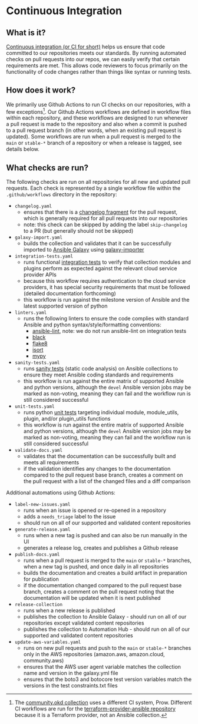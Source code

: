 # Continuous Integration

## What is it?

[Continuous integration (or CI for short)](https://en.wikipedia.org/wiki/Continuous_integration) helps us ensure that code committed to our repositories meets our standards. By running automated checks on pull requests into our repos, we can easily verify that certain requirements are met. This allows code reviewers to focus primarily on the functionality of code changes rather than things like syntax or running tests.

## How does it work?

We primarily use Github Actions to run CI checks on our repositories, with a few exceptions[^1]. Our Github Actions workflows are defined in workflow files within each repository, and these workflows are designed to run whenever a pull request is made to the repository and also when a commit is pushed to a pull request branch (in other words, when an existing pull request is updated). Some workflows are run when a pull request is merged to the `main` or `stable-*` branch of a repository or when a release is tagged, see details below.

## What checks are run?

The following checks are run on all repositories for all new and updated pull requests. Each check is represented by a single workflow file within the `.github/workflows` directory in the repository:

- `changelog.yaml`
  - ensures that there is a [changelog fragment](https://docs.ansible.com/ansible/latest/community/development_process.html#creating-changelog-fragments) for the pull request, which is generally required for all pull requests into our repositories
  - note: this check can be skipped by adding the label `skip-changelog` to a PR (but generally should not be skipped)
- `galaxy-import.yaml`
  - builds the collection and validates that it can be successfully imported to [Ansible Galaxy](https://galaxy.ansible.com/) using [galaxy-importer](https://github.com/ansible/galaxy-importer)
- `integration-tests.yaml`
  - runs functional [integration tests](https://docs.ansible.com/ansible/latest/dev_guide/testing_integration.html#testing-integration) to verify that collection modules and plugins perform as expected against the relevant cloud service provider APIs
  - because this workflow requires authentication to the cloud service providers, it has special security requirements that must be followed (detailed documentation forthcoming)
  - this workflow is run against the milestone version of Ansible and the latest supported version of python
- `linters.yaml`
  - runs the following linters to ensure the code complies with standard Ansible and python syntax/style/formatting conventions:
    - [ansible-lint](https://ansible.readthedocs.io/projects/lint/), note: we do not run ansible-lint on integration tests
    - [black](https://black.readthedocs.io/en/stable/)
    - [flake8](https://flake8.pycqa.org/en/latest/)
    - [isort](https://pycqa.github.io/isort/index.html)
    - [mypy](https://mypy.readthedocs.io/en/stable/)
- `sanity-tests.yaml`
  - runs [sanity tests](https://docs.ansible.com/ansible/latest/dev_guide/testing_sanity.html#testing-sanity) (static code analysis) on Ansible collections to ensure they meet Ansible coding standards and requirements
  - this workflow is run against the entire matrix of supported Ansible and python versions, although the `devel` Ansible version jobs may be marked as non-voting, meaning they can fail and the workflow run is still considered successful
- `unit-tests.yaml`
  - runs python [unit tests](https://docs.ansible.com/ansible/latest/dev_guide/testing_units.html#testing-units) targeting individual module, module_utils, plugin, and/or plugin_utils functions
  - this workflow is run against the entire matrix of supported Ansible and python versions, although the `devel` Ansible version jobs may be marked as non-voting, meaning they can fail and the workflow run is still considered successful
- `validate-docs.yaml`
  - validates that the documentation can be successfully built and meets all requirements
  - if the validation identifies any changes to the documentation compared to the pull request base branch, creates a comment on the pull request with a list of the changed files and a diff comparison

Additional automations using Github Actions:

- `label-new-issues.yaml`
  - runs when an issue is opened or re-opened in a repository
  - adds a `needs_triage` label to the issue
  - should run on all of our supported and validated content repositories
- `generate-release.yaml`
  - runs when a new tag is pushed and can also be run manually in the UI
  - generates a release log, creates and publishes a Github release
- `publish-docs.yaml`
  - runs when a pull request is merged to the `main` or `stable-*` branches, when a new tag is pushed, and once daily in all repositories
  - builds the documentation and creates a build artifact in preparation for publication
  - if the documentation changed compared to the pull request base branch, creates a comment on the pull request noting that the documentation will be updated when it is next published
- `release-collection`
  - runs when a new release is published
  - publishes the collection to Ansible Galaxy - should run on all of our repositories except validated content repositories
  - publishes the collection to Automation Hub - should run on all of our supported and validated content repositories
- `update-aws-variables.yaml`
  - runs on new pull requests and push to the `main` or `stable-*` branches only in the AWS repositories (amazon.aws, amazon.cloud, community.aws)
  - ensures that the AWS user agent variable matches the collection name and version in the galaxy.yml file
  - ensures that the boto3 and botocore test version variables match the versions in the test constraints.txt files

[^1]: The [community.okd collection](https://github.com/ansible-collections/community.okd) uses a different CI system, Prow. Different CI workflows are run for the [terraform-provider-ansible repository](https://github.com/ansible/terraform-provider-ansible) because it is a Terraform provider, not an Ansible collection.
